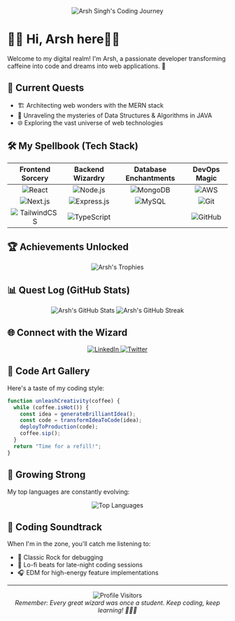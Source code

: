 <div align="center">
  <img src="/placeholder.svg?height=200&width=800" alt="Arsh Singh's Coding Journey" />
</div>

# 👨‍💻 Hi, Arsh here🧙‍♂️

Welcome to my digital realm! I'm Arsh, a passionate developer transforming caffeine into code and dreams into web applications. 🚀

## 🌟 Current Quests

- 🏗️ Architecting web wonders with the MERN stack
- 🧠 Unraveling the mysteries of Data Structures & Algorithms in JAVA
- 🌐 Exploring the vast universe of web technologies

## 🛠️ My Spellbook (Tech Stack)

<div align="center">

| Frontend Sorcery | Backend Wizardry | Database Enchantments | DevOps Magic |
|:----------------:|:----------------:|:---------------------:|:------------:|
| ![React](https://img.shields.io/badge/react-%2320232a.svg?style=for-the-badge&logo=react&logoColor=%2361DAFB) | ![Node.js](https://img.shields.io/badge/node.js-6DA55F?style=for-the-badge&logo=node.js&logoColor=white) | ![MongoDB](https://img.shields.io/badge/MongoDB-%234ea94b.svg?style=for-the-badge&logo=mongodb&logoColor=white) | ![AWS](https://img.shields.io/badge/AWS-%23FF9900.svg?style=for-the-badge&logo=amazon-aws&logoColor=white) |
| ![Next.js](https://img.shields.io/badge/Next-black?style=for-the-badge&logo=next.js&logoColor=white) | ![Express.js](https://img.shields.io/badge/express.js-%23404d59.svg?style=for-the-badge&logo=express&logoColor=%2361DAFB) | ![MySQL](https://img.shields.io/badge/mysql-4479A1.svg?style=for-the-badge&logo=mysql&logoColor=white) | ![Git](https://img.shields.io/badge/git-%23F05033.svg?style=for-the-badge&logo=git&logoColor=white) |
| ![TailwindCSS](https://img.shields.io/badge/tailwindcss-%2338B2AC.svg?style=for-the-badge&logo=tailwind-css&logoColor=white) | ![TypeScript](https://img.shields.io/badge/typescript-%23007ACC.svg?style=for-the-badge&logo=typescript&logoColor=white) | | ![GitHub](https://img.shields.io/badge/github-%23121011.svg?style=for-the-badge&logo=github&logoColor=white) |

</div>

## 🏆 Achievements Unlocked

<div align="center">
  <img src="https://github-profile-trophy.vercel.app/?username=arsh342&theme=darkhub&no-frame=true&row=1&column=6" alt="Arsh's Trophies" />
</div>

## 📊 Quest Log (GitHub Stats)

<div align="center">
  <img src="https://github-readme-stats.vercel.app/api?username=arsh342&show_icons=true&theme=radical" alt="Arsh's GitHub Stats" />
  <img src="https://github-readme-streak-stats.herokuapp.com/?user=arsh342&theme=radical" alt="Arsh's GitHub Streak" />
</div>

## 🌐 Connect with the Wizard

<div align="center">
  <a href="https://www.linkedin.com/in/arsh-singh-615903330/">
    <img src="https://img.shields.io/badge/LinkedIn-0077B5?style=for-the-badge&logo=linkedin&logoColor=white" alt="LinkedIn" />
  </a>
  <a href="https://twitter.com/Thearshsran">
    <img src="https://img.shields.io/badge/Twitter-1DA1F2?style=for-the-badge&logo=twitter&logoColor=white" alt="Twitter" />
  </a>
</div>

## 🎨 Code Art Gallery

Here's a taste of my coding style:

```javascript
function unleashCreativity(coffee) {
  while (coffee.isHot()) {
    const idea = generateBrilliantIdea();
    const code = transformIdeaToCode(idea);
    deployToProduction(code);
    coffee.sip();
  }
  return "Time for a refill!";
}
```

## 🌱 Growing Strong

My top languages are constantly evolving:

<div align="center">
  <img src="https://github-readme-stats.vercel.app/api/top-langs/?username=arsh342&layout=compact&theme=radical" alt="Top Languages" />
</div>

## 🎵 Coding Soundtrack

When I'm in the zone, you'll catch me listening to:
- 🎸 Classic Rock for debugging
- 🎹 Lo-fi beats for late-night coding sessions
- 🎧 EDM for high-energy feature implementations

---

<div align="center">
  <img src="https://komarev.com/ghpvc/?username=arsh342&color=blueviolet&style=flat-square&label=Profile+Visitors" alt="Profile Visitors" />
</div>

<div align="center">
  <em>Remember: Every great wizard was once a student. Keep coding, keep learning! 🧙‍♂️✨</em>
</div>
